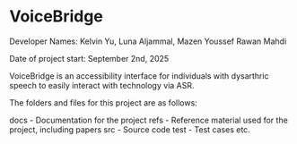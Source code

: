 # VoiceBridge

Developer Names: Kelvin Yu, Luna Aljammal, Mazen Youssef Rawan Mahdi

Date of project start: September 2nd, 2025

VoiceBridge is an accessibility interface for individuals with dysarthric speech to easily interact with technology via ASR.

The folders and files for this project are as follows:

docs - Documentation for the project
refs - Reference material used for the project, including papers
src - Source code
test - Test cases
etc.